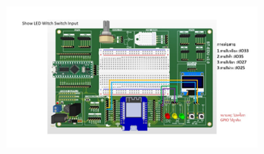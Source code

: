 ![Alt text](https://github.com/summation2009/ST_EDU/blob/main/Examples%20ST-EDU/LED%20R-Y-G/Input%20Switch%26Output%20LED/IMG.jpg?raw=true "Wiring digram")
